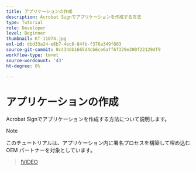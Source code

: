 ```yaml
---
title: アプリケーションの作成
description: Acrobat Signでアプリケーションを作成する方法
type: Tutorial
role: Developer
level: Beginner
thumbnail: KT-11074.jpg
exl-id: dbd33a24-e6b7-4ec6-84fb-f376a349f863
source-git-commit: 0c434db1665d4cb6ce6aff6f329e300f22129df9
workflow-type: tm+mt
source-wordcount: '43'
ht-degree: 0%

---
```


# アプリケーションの作成

Acrobat Signでアプリケーションを作成する方法について説明します。

>[!NOTE]
>
>このチュートリアルは、アプリケーション内に署名プロセスを構築して埋め込む OEM パートナーを対象としています。

>[!VIDEO](https://video.tv.adobe.com/v/347348?hidetitle=true)
